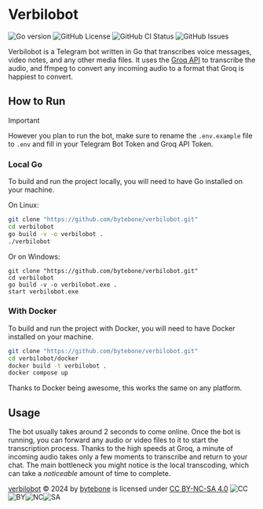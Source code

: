 # Verbilobot

![Go version](https://img.shields.io/github/go-mod/go-version/bytebone/verbilobot?style=flat-square)
![GitHub License](https://img.shields.io/github/license/bytebone/verbilobot?style=flat-square)
![GitHub CI Status](https://img.shields.io/github/actions/workflow/status/bytebone/verbilobot/ci.yml?style=flat-square&logo=github&label=CI)
![GitHub Issues](https://img.shields.io/github/issues/bytebone/verbilobot?style=flat-square)

Verbilobot is a Telegram bot written in Go that transcribes voice messages, video notes, and any other media files. It uses the [Groq API](https://groq.com) to transcribe the audio, and ffmpeg to convert any incoming audio to a format that Groq is happiest to convert.

## How to Run

> [!IMPORTANT]  
> However you plan to run the bot, make sure to rename the `.env.example` file to `.env` and fill in your Telegram Bot Token and Groq API Token.

### Local Go

To build and run the project locally, you will need to have Go installed on your machine.

On Linux:
```bash
git clone "https://github.com/bytebone/verbilobot.git"
cd verbilobot
go build -v -o verbilobot .
./verbilobot
```
Or on Windows: 
```pwsh
git clone "https://github.com/bytebone/verbilobot.git"
cd verbilobot
go build -v -o verbilobot.exe .
start verbilobot.exe
```

### With Docker

To build and run the project with Docker, you will need to have Docker installed on your machine.

```bash
git clone "https://github.com/bytebone/verbilobot.git"
cd verbilobot/docker
docker build -t verbilobot .
docker compose up
```
Thanks to Docker being awesome, this works the same on any platform. 

## Usage

The bot usually takes around 2 seconds to come online. Once the bot is running, you can forward any audio or video files to it to start the transcription process. Thanks to the high speeds at Groq, a minute of incoming audio takes only a few moments to transcribe and return to your chat. The main bottleneck you might notice is the local transcoding, which can take a *noticeable* amount of time to complete.

[verbilobot](https://github.com/bytebone/verbilobot) © 2024 by [bytebone](https://github.com/bytebone) is licensed under [CC BY-NC-SA 4.0](https://creativecommons.org/licenses/by-nc-sa/4.0/?ref=chooser-v1) ![CC](https://chooser-beta.creativecommons.org/img/cc-logo.f0ab4ebe.svg)![BY](https://chooser-beta.creativecommons.org/img/cc-by.21b728bb.svg)![NC](https://chooser-beta.creativecommons.org/img/cc-nc.218f18fc.svg)![SA](https://chooser-beta.creativecommons.org/img/cc-sa.d1572b71.svg)